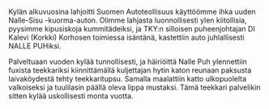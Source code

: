 
Kylän alkuvuosina lahjoitti Suomen Autoteollisuus käyttöömme ihka uuden Nalle-Sisu -kuorma-auton. Olimme lahjasta 
luonnollisesti ylen kiitollisia, pyysimme kipusiskoja kummitädeiksi, ja TKY:n silloisen puheenjohtajan DI Kalevi (Korkki) 
Korhosen toimiessa isäntänä, kastettiin auto juhlallisesti NALLE PUHiksi.

Palveltuaan vuoden kylää tunnollisesti, ja häiriöittä Nalle Puh ylennettiin fuxista teekkariksi kiinnittämällä kuljettajan hytin 
katon reunaan paksusta laivaköydestä tehty teekkaritupsu. Samalla maalattiin katto ulkopuolelta valkoiseksi ja tuulilasin 
päällä oleva lippa mustaksi. Tämä teekkari palvelikin sitten kylää uskollisesti monta vuotta.